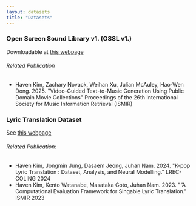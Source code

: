 ```yaml
---
layout: datasets
title: "Datasets"
---
```



### Open Screen Sound Library v1. (OSSL v1.)

Downloadable at [this webpage](havenpersona.github.io/ossl-v1)

###### Related Publication
- Haven Kim, Zachary Novack, Weihan Xu, Julian McAuley, Hao-Wen Dong. 2025. "Video-Guided Text-to-Music Generation Using Public Domain Movie Collections" Proceedings of the 26th International Society for Music Information Retrieval (ISMIR)



### Lyric Translation Dataset

See [this webpage](havenpersona.github.io/lt-dataset)

###### Related Publication:
- Haven Kim, Jongmin Jung, Dasaem Jeong, Juhan Nam. 2024. "K-pop Lyric Translation : Dataset, Analysis, and Neural Modelling." LREC-COLING 2024
- Haven Kim, Kento Watanabe, Masataka Goto, Juhan Nam. 2023. "”A Computational Evaluation Framework for Singable Lyric Translation." ISMIR 2023
